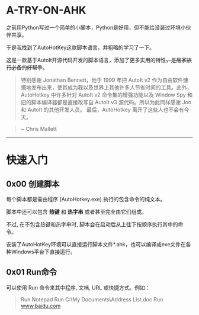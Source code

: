 # A-TRY-ON-AHK
之前用Python写过一个简单的小脚本，Python是好用，但不能给没装过环境小伙伴共享。	

于是我找到了AutoHotKey这款脚本语言，并粗略的学习了一下。

这是一款基于AutoIt开源代码开发的脚本语言，添加了更多实用的特性<del>，是居家旅行必备的好帮手</del>。	

>特别感谢 Jonathan Bennett，他于 1999 年把 AutoIt v2 作为自由软件慷慨地发布出来，使其成为我以及世界上其他许多人节省时间的工具。此外，AutoHotkey 中许多针对 AutoIt v2 命令集的增强功能以及 Window Spy 和旧的脚本编译器都是直接改写自 AutoIt v3 源代码。所以为此同样感谢 Jon 和 AutoIt 的其他开发人员。
>最后，AutoHotkey 离开了这些人也不会有今天。

>~ Chris Mallett
---


# 快速入门

## 0x00 创建脚本

每个脚本都是需由程序 (AutoHotkey.exe) 执行的包含命令的纯文本。

脚本中还可以包含 **热键** 和 **热字串** 或者甚至完全由它们组成。

不过, 在不包含热键和热字串时, 脚本会在启动后从上往下按顺序执行其中的命令。

安装了AutoHotKey环境可以直接运行脚本文件*.ahk，也可以编译成exe文件在各种Windows平台下直接运行。

## 0x01 Run命令

可以使用 Run 命令来其中程序, 文档, URL 或快捷方式。例如：

>Run Notepad
>Run C:\My Documents\Address List.doc
>Run www.baidu.com

